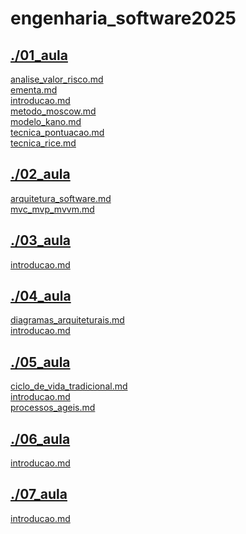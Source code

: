 # engenharia_software2025 <br>
## [./01_aula](https://github.com/IgorAvilaPereira/engenharia_software2025/tree/main/./01_aula) <br>
[analise_valor_risco.md](https://github.com/IgorAvilaPereira/engenharia_software2025/blob/main/./01_aula/analise_valor_risco.md) <br>
[ementa.md](https://github.com/IgorAvilaPereira/engenharia_software2025/blob/main/./01_aula/ementa.md) <br>
[introducao.md](https://github.com/IgorAvilaPereira/engenharia_software2025/blob/main/./01_aula/introducao.md) <br>
[metodo_moscow.md](https://github.com/IgorAvilaPereira/engenharia_software2025/blob/main/./01_aula/metodo_moscow.md) <br>
[modelo_kano.md](https://github.com/IgorAvilaPereira/engenharia_software2025/blob/main/./01_aula/modelo_kano.md) <br>
[tecnica_pontuacao.md](https://github.com/IgorAvilaPereira/engenharia_software2025/blob/main/./01_aula/tecnica_pontuacao.md) <br>
[tecnica_rice.md](https://github.com/IgorAvilaPereira/engenharia_software2025/blob/main/./01_aula/tecnica_rice.md) <br>
## [./02_aula](https://github.com/IgorAvilaPereira/engenharia_software2025/tree/main/./02_aula) <br>
[arquitetura_software.md](https://github.com/IgorAvilaPereira/engenharia_software2025/blob/main/./02_aula/arquitetura_software.md) <br>
[mvc_mvp_mvvm.md](https://github.com/IgorAvilaPereira/engenharia_software2025/blob/main/./02_aula/mvc_mvp_mvvm.md) <br>
## [./03_aula](https://github.com/IgorAvilaPereira/engenharia_software2025/tree/main/./03_aula) <br>
[introducao.md](https://github.com/IgorAvilaPereira/engenharia_software2025/blob/main/./03_aula/introducao.md) <br>
## [./04_aula](https://github.com/IgorAvilaPereira/engenharia_software2025/tree/main/./04_aula) <br>
[diagramas_arquiteturais.md](https://github.com/IgorAvilaPereira/engenharia_software2025/blob/main/./04_aula/diagramas_arquiteturais.md) <br>
[introducao.md](https://github.com/IgorAvilaPereira/engenharia_software2025/blob/main/./04_aula/introducao.md) <br>
## [./05_aula](https://github.com/IgorAvilaPereira/engenharia_software2025/tree/main/./05_aula) <br>
[ciclo_de_vida_tradicional.md](https://github.com/IgorAvilaPereira/engenharia_software2025/blob/main/./05_aula/ciclo_de_vida_tradicional.md) <br>
[introducao.md](https://github.com/IgorAvilaPereira/engenharia_software2025/blob/main/./05_aula/introducao.md) <br>
[processos_ageis.md](https://github.com/IgorAvilaPereira/engenharia_software2025/blob/main/./05_aula/processos_ageis.md) <br>
## [./06_aula](https://github.com/IgorAvilaPereira/engenharia_software2025/tree/main/./06_aula) <br>
[introducao.md](https://github.com/IgorAvilaPereira/engenharia_software2025/blob/main/./06_aula/introducao.md) <br>
## [./07_aula](https://github.com/IgorAvilaPereira/engenharia_software2025/tree/main/./07_aula) <br>
[introducao.md](https://github.com/IgorAvilaPereira/engenharia_software2025/blob/main/./07_aula/introducao.md) <br>
